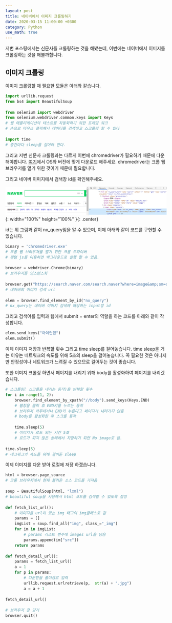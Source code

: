 ```yaml
---
layout: post
title: 네이버에서 이미지 크롤링하기
date: 2020-03-15 11:00:00 +0300
category: Python
use_math: true
---
```


저번 포스팅에서는 신문사를 크롤링하는 것을 해봤는데, 이번에는 네이버에서 이미지를 크롤링하는 것을 해볼까합니다.

## 이미지 크롤링

이미지 크롤링할 때 필요한 모듈은 아래와 같습니다.

```python
import urllib.request
from bs4 import BeautifulSoup

from selenium import webdriver
from selenium.webdriver.common.keys import Keys
# 웹 애플리케이션의 테스트를 자동화하기 위한 프레임 워크
# 손으로 마우스 클릭해서 데이터를 검색하고 스크롤링 할 수 있다

import time
# 중간마다 sleep를 걸어야 한다.
```

그리고 저번 신문사 크롤링과는 다르게 이번에 chromedriver가 필요하기 때문에 다운해야합니다. [여기](https://chromedriver.chromium.org/downloads)에서 OS와 버전에 맞게 다운로드 해주세요. chromedriver는 크롬 웹 브라우저를 열기 위한 것이기 때문에 필요합니다.

그리고 네이버 이미지에서 검색창 id를 확인해주세요.

![web12](/public/img/web12.png){: width="100%" height="100%" }{: .center}

id는 위 그림과 같이 nx_query임을 알 수 있으며, 이제 아래와 같이 코드를 구현할 수 있습니다.

```python
binary = 'chromedriver.exe'
# 크롬 웹 브라우저를 열기 위한 크롬 드라이버
# 팬텀 js를 이용하면 백그라운드로 실행 할 수 있음.

browser = webdriver.Chrome(binary)
# 브라우저를 인스턴스화

browser.get("https://search.naver.com/search.naver?where=image&amp;sm=stb_nmr&amp;")
# 네이버의 이미지 검색 url

elem = browser.find_element_by_id("nx_query")
# nx_query는 네이버 이미지 검색에 해당하는 input창 id
```

그리고 검색어를 입력과 웹에서 submit = enter의 역할을 하는 코드를 아래와 같이 작성합니다.

```python
elem.send_keys("아이언맨")
elem.submit()
```

이제 이미지 저장과 반복할 횟수 그리고 time sleep를 걸어놓습니다. time sleep을 거는 이유는 네트워크의 속도를 위해 5초의 sleep을 걸어놓습니다. 꼭 필요한 것은 아니지만 안정성이나 네트워크가 느려질 수 있으므로 걸어두는 것이 좋습니다.

또한 이미지 크롤링 하면서 페이지를 내리기 위해 body를 활성화하여 페이지를 내리겠습니다.

```python
# 스크롤링( 스크롤을 내리는 동작)을 반복할 횟수
for i in range(1, 2):
    browser.find_element_by_xpath("//body").send_keys(Keys.END)
    # 웹창을 클릭 후 END키를 누르는 동작
    # 브라우저 아무데서나 END키 누른다고 페이지가 내려가지 않음
    # body를 활성화한 후 스크롤 동작

    time.sleep(5)
    # 이미지가 로드 되는 시간 5초
    # 로드가 되지 않은 상태에서 자장하기 되면 No image로 뜸.

time.sleep(5)
# 네크워크의 속도를 위해 걸어둔 sleep
```

이제 이미지를 다운 받아 로컬에 저장 하겠습니다.

```python
html = browser.page_source
# 크롬 브라우저에서 현재 불러온 소스 코드를 가져옴

soup = BeautifulSoup(html, "lxml")
# beautiful soup을 사용해서 html 코드를 검색할 수 있도록 설정

def fetch_list_url():
    # 이미지를 url이 있는 img 태그의 img클래스로 감
    params = []
    imgList = soup.find_all("img", class_="_img")
    for im in imgList:
        # params 리스트 변수에 images url을 담음
        params.append(im["src"])
    return params

def fetch_detail_url():
    params = fetch_list_url()
    a = 1
    for p in params:
        # 다운받을 폴더경로 입력
        urllib.request.urlretrieve(p,  str(a) + ".jpg")
        a = a + 1

fetch_detail_url()

# 브라우저 창 닫기
browser.quit()
```
